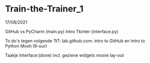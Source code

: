 # Train-the-Trainer_1
17/08/2021

GitHub vs PyCharm (main.py)
Intro Tkinter (interface.py)

To do's tegen volgende TtT:
lab.github.com: intro to GitHub en Intro to Python
Mosh (6-uur)

Taakje Interface:(done)
incl. geziene widgets
mooie lay-out
